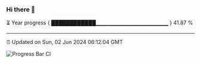 ### Hi there 👋

⏳ Year progress { ████████████▁▁▁▁▁▁▁▁▁▁▁▁▁▁▁▁▁▁ } 41.87 %

---

⏰ Updated on Sun, 02 Jun 2024 06:12:04 GMT

![Progress Bar CI](https://github.com/Shyam-Makwana/GitHub-Actions-Demo/workflows/Progress%20Bar%20CI/badge.svg)
